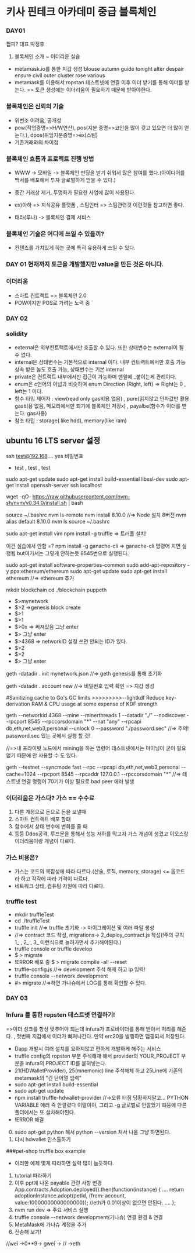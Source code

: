 # 키사 핀테크 아카데미 중급 블록체인

### DAY01
펍피? 대표 박정후
1. 블록체인 소개 ~ 이더리운 실습
- metamask.io를 통한 지갑 생성
    blouse autumn guide tonight alter despair ensure civil outer cluster rose various
- metamask를 이용해서 ropstan 테스트넷에 연결 이후 이더 받기를 통해 이더를 받는다. => 토큰 생성에는 이더리움이 필요하기 때문에 받아야한다.

### 블록체인은 신뢰의 기술
- 위변조 어려움, 공개성
- pow(작업증명=>H/W연산), pos(지분 증명=>코인을 많이 갖고 있으면 더 많이 얻는다.), dpos(위임지분증명=>ex)스팀)
- 기존거래와의 차이점 

### 블록체인 흐름과 프로젝트 진행 방법
- WWW -> 모바일 -> 블록체인 펀딩을 받기 쉬워서 많은 참여를 했다.(아이디어를 백서를 배포해서 투자 글로벌하게 받을 수 있다.)
- 중간 거래상 제거, 투명화가 필요한 사업에 많이 사용된다.

- ex)아하 => 지식공유 플랫폼 , 스팀인터 => 스팀관련것 이런것들 참고하면 좋다.
- 태라(루나) -> 블록체인 결제 서비스

### 블록체인 기술은 어디에 쓰일 수 있을끼?
- 컨텐츠를 가치있게 하는 곳에 특히 유용하게 쓰일 수 있다. 

### DAY 01 현재까지 토큰을 개발했지만 value을 만든 것은 아니다.
### 이더리움
- 스마트 컨트랙트 => 블록체인 2.0
- POW이지만 POS로 가려는 노력 중

### DAY 02

### solidity
- external은 외부컨트랙트에서만 호출할 수 있다. 또한 상태변수는 external이 될 수 없다.
- internal은 상태변수는 기본적으로 internal 이다. 내부 컨트랙트에서만 호출 가능 상속 받은 놈도 호출 가능, 상태변수는 기본 internal
- private은 컨트랙트 내부에서만 접근이 가능하며 맨앞에 _붙이는게 관례이다.
- enum은 c언어의 이넘과 비슷하며 enum Direction {Right, left} => Right는 0 , left는 1 이다.
- 함수 타입 제어자 : view(read only gas비용 없음) , pure(읽지않고 인자값만 활용 gas비용 없음, 메모리에서만 되기에 블록체인 저장x) , payalbe(함수가 이더를 받는다. gas사용)
- 참조 타입 : storage( like hdd), memory(like ram)

## ubuntu 16 LTS server 설정
ssh test@192.168.... yes 비밀번호
- test , test , test

sudo apt-get update
sudo apt-get install build-essential libssl-dev
sudo apt-get install openssh-server
ssh localhost

wget -qO- https://raw.githubusercontent.com/nvm-sh/nvm/v0.34.0/install.sh | bash

source ~/.bashrc
nvm ls-remote
nvm install 8.10.0  //=> Node 설치 8버전
nvm alias default 8.10.0
nvm ls
source ~/.bashrc

sudo apt-get install vim
npm install -g truffle => 트러플 설치!

이건 실습에서 안함 =? npm install -g ganache-cli  => ganache-cli 명령어 치면 실행됨 but여기서는 그렇게 안하는듯 8545번으로 실행된다.

sudo apt-get install software-properties-common
sudo add-apt-repository -y ppa:ethereum/ethereum
sudo apt-get update
sudo apt-get install ethereum //=> ethereum 추가

mkdir blockchain
cd ./blockchain
puppeth
- $>mynetwork
- $>2 =>genesis block create
- $>1
- $>1
- $>0x => 써져있음 그냥 enter
- $> 그냥 enter
- $>4368 => networkID 설정 쓰면 안되는 ID가 있다.
- $>2
- $>2
- $> 그냥 enter

geth -datadir . init mynetwork.json //=> geth genesis를 통해 초기화

geth -datadir . account new //-> 비밀번호 입력 확인  => 지갑 생성

#Sanitizing cache to Go's GC limits >>>>>>>>>--lightkdf Reduce key-derivation RAM & CPU usage at some expense of KDF strength

geth --networkid 4368 --mine --minerthreads 1 --datadir "./" --nodiscover --rpcport 8545  --rpccorsdomain "*" --nat "any" --rpcapi db,eth,net,web3,personal --unlock 0 --password "./password.sec"
//=> 주의! password.sec 있는 곳에서 실행 할 것!

//=>내 프라이빗 노드에서 mining을 하는 명령어 테스트넷에서는 마이닝이 굳이 필요없기 때문에 안 사용할 수 도 있다. 

geth --testnet --syncmode fast --rpc --rpcapi db,eth,net,web3,personal --cache=1024 --rpcport 8545 --rpcaddr 127.0.0.1 --rpccorsdomain "*" 
//=> 테스트넷 연결 명령어 70기가 이상 필요로 bad peer 에러 발생

### 이더리움은 가스다? 가스 == 수수료
1. 다른 계정으로 돈으로 돈을 보낼때
2. 스마트 컨트랙트 배포 할떄
3. 함수에서 상태 변수에 변화를 줄 때
4. 등등
Ddos공격, 루프문을 통해서 성능 저하를 막고자 가스 개념이 생겼고 이오스랑 이더리움이랑 개념이 다르다.

### 가스 비용은?
- 가스는 코드의 복잡성에 따라 다르다.(산술, 로직, memory, storage) <= 옵코드 라 하고 각각에 따라 가격이 다르다. 
- 네트워크 상태, 컴퓨팅 자원에 따라 다르다.


### truffle test
- mkdir truffleTest
- cd ./truffleTest
- truffle init  //=> truffle 초기화 -> 마이그레이션 및 여러 파일 생성 
- //=> contract 코드 작성, migrations-> 2_deploy_contract.js 작성(!주의 규칙 1_ , 2_ , 3_ 이런식으로 늘려가면서 추가해야된다.)
- truffle console or truffle develop
- $ > migrate 
- !ERROR 배포 중  $ > migrate compile -all --reset
- truffle-config.js //=> development 주석 해제 하고 ip 입력!
- truffle console --network development
- #> migrate    //=>하면 가나슈에서 LOG를 통해 확인할 수 있다.

### DAY 03

### Infura 를 통한 ropsten 테스트넷 연결하기!
=>이더 싱크를 항상 맞추어야 되는데 infura가 프로바이더를 통해 받아서 처리를 해준다.  , 첫번째 지갑에서 이더가 빠져나간다. 만약 erc20을 발행하면 맵핑되서 저장된다.
- Dapp 개발시 여러 설치를 요하지않고 편하게 개발하게 해주는 서비스
- truffle config의 ropsten 부분 주석해재 해서 provider의 YOUR_PROJECT 부분을 infura의 PROJECT ID를 붙혀넣는다.
- 21(HDWalletProvider), 25(mnemonic) line 주석해체 하고 25Line에 기존의 metamask의 "긴 단어열 입력"
- sudo apt-get install build-essential
- sudo apt-get update
- npm install truffle-hdwallet-provider //->오류 터짐 당황하지말고... PYTHON VARIABLE 에러 즉 안깔렸다 이말이야, 그리고 -g 글로벌로 안깔았기 떄뭉에 다른 폴더에서는 또 설치해야된다.
- !ERROR 해결
0. sudo apt-get python 해서 python --version 처서 나옴 그냥 하면된다.
1. 다시 hdwallet 인스톨하기

###pet-shop truffle box example 
- 이러한 예제 몇게 따라하면 실력 많이 늘듯하다.
1. tutorial 따라하기
2. 이후 ppt에 나온 payable 관련 사항 변경
  App.contracts.Adoption.deployed().then(function(instance) {
    ....
    return adoptionInstance.adopt(petId, {from: account, value:10000000000000000}); //eth가 0.01이상이 없으면 안된다.
    ....
};
3. nvm run dev => 주요 서비스 실행
4. truffle console --network development(가나슈) 연결 환경 & 연결
5. MetaMask에 가나슈 계정을 추가
6. 전송해 보기!
     

//wei ->0**9-> gwei -> // ->eth
